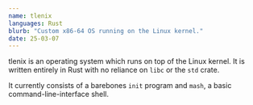 ```yaml
---
name: tlenix
languages: Rust
blurb: "Custom x86-64 OS running on the Linux kernel."
date: 25-03-07
---
```


tlenix is an operating system which runs on top of the Linux kernel. It is written entirely in Rust with no reliance on `libc` or the `std` crate.

It currently consists of a barebones `init` program and `mash`, a basic command-line-interface shell.
